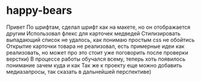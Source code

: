 # happy-bears
Привет
По шрифтам, сделал шрифт как на макете, но он отображается другим
Использовал флекс для карточек медведей
Стилизировать выпадающий список не удалось, как понимаю простым css не обойтись
Открытие карточки товара не реализовал, есть примерные идеи как реализовать, но может про это стоит уже поговорить после проверки верстки)
В процессе работы обучался всему, теперь хоть появилось понимание зачем куда и как
Так же к проекту еще можно добавить медиазапросы, так сказать в дальнейшей перспективе)
